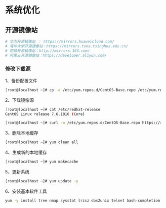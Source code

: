 # 系统优化

## 开源镜像站

```bash
# 华为开源镜像站 ： https://mirrors.huaweicloud.com/
# 清华大学开源镜像站：https://mirrors.tuna.tsinghua.edu.cn/
# 网易开源镜像站：http://mirrors.163.com/
# 阿里云开源镜像站：https://developer.aliyun.com/
```

### 修改下载源

1、备份配置文件

```bash
[root@localhost ~]# cp -a /etc/yum.repos.d/CentOS-Base.repo /etc/yum.repos.d/CentOS-Base.repo.bak
```

2、下载镜像源

```bash
[root@localhost ~]# cat /etc/redhat-release 
CentOS Linux release 7.6.1810 (Core) 

[root@localhost ~]# curl -o /etc/yum.repos.d/CentOS-Base.repo https://repo.huaweicloud.com/repository/conf/CentOS-7-reg.repo
```

3、删除本地缓存

```bash
[root@localhost ~]# yum clean all
```

4、生成新的本地缓存

```bash
[root@localhost ~]# yum makecache
```

5、更新系统

```bash
[root@localhost ~]# yum update -y
```

6、安装基本软件工具

```bash
yum -y install tree nmap sysstat lrzsz dos2unix telnet bash-completion bash-completion-extras vim lsof net-tools rsync ntpdate nfs-utils
```


